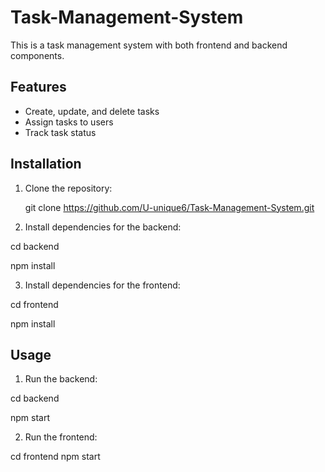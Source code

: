 # Task-Management-System


This is a task management system with both frontend and backend components.

## Features

- Create, update, and delete tasks
- Assign tasks to users
- Track task status

## Installation

1. Clone the repository:

   git clone https://github.com/U-unique6/Task-Management-System.git

2. Install dependencies for the backend:

cd backend

npm install

3. Install dependencies for the frontend:

cd frontend

npm install

## Usage

1. Run the backend:

cd backend

npm start

2. Run the frontend:

cd frontend
npm start


